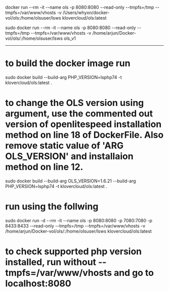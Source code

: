 docker run --rm -it --name ols -p 8080:8080 --read-only --tmpfs=/tmp --tmpfs=/var/www/vhosts -v /Users/whyxn/docker-
vol/ols:/home/olsuser/lsws klovercloud/ols:latest


sudo docker run --rm -it --name ols -p 8080:8080 --read-only --tmpfs=/tmp --tmpfs=/var/www/vhosts    -v /home/arjun/Docker-vol/ols/:/home/olsuser/lsws ols_v1

----------------------------------------------------------------------------------------------------------------


# to build the docker image run
sudo docker build --build-arg PHP_VERSION=lsphp74 -t klovercloud/ols:latest .

# to change the OLS version using argument, use the commented out version of openlitespeed installation method on line 18 of DockerFile. Also remove static value of 'ARG OLS_VERSION' and installaion method on line 12.
sudo docker build --build-arg OLS_VERSION=1.6.21 --build-arg PHP_VERSION=lsphp74 -t klovercloud/ols:latest .

# run using the follwing 
sudo docker run -d --rm -it --name ols -p 8080:8080 -p 7080:7080 -p 8433:8433 --read-only --tmpfs=/tmp --tmpfs=/var/www/vhosts -v /home/arjun/Docker-vol/ols/:/home/olsuser/lsws klovercloud/ols:latest

# to check supported php version installed, run without --tmpfs=/var/www/vhosts and go to localhost:8080


